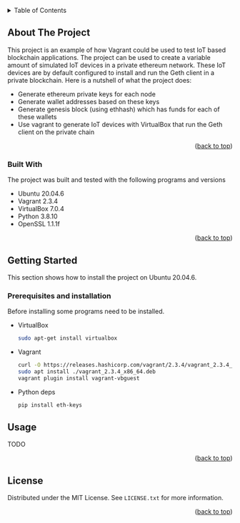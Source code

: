 <!-- Improved compatibility of back to top link: See: https://github.com/othneildrew/Best-README-Template/pull/73 -->
<a name="readme-top"></a>







<!-- TABLE OF CONTENTS -->
<details>
  <summary>Table of Contents</summary>
  <ol>
    <li>
      <a href="#about-the-project">About The Project</a>
      <ul>
        <li><a href="#built-with">Built With</a></li>
      </ul>
    </li>
    <li>
      <a href="#getting-started">Getting Started</a>
      <ul>
        <li><a href="#prerequisites">Prerequisites</a></li>
      </ul>
    </li>
    <li><a href="#usage">Usage</a></li>
    <li><a href="#contributing">Contributing</a></li>
    <li><a href="#license">License</a></li>
  </ol>
</details>



<!-- ABOUT THE PROJECT -->
## About The Project
This project is an example of how Vagrant could be used to test IoT based blockchain applications. The project can be used to create a variable amount of simulated IoT devices in a private ethereum network. These IoT devices are by default configured to install and run the Geth client in a private blockchain.
Here is a nutshell of what the project does:
* Generate ethereum private keys for each node
* Generate wallet addresses based on these keys
* Generate genesis block (using ethhash) which has funds for each of these wallets
* Use vagrant to generate IoT devices with VirtualBox that run the Geth  client on the private chain



<p align="right">(<a href="#readme-top">back to top</a>)</p>



### Built With

The project was built and tested with the following programs and versions

* Ubuntu 20.04.6
* Vagrant 2.3.4
* VirtualBox 7.0.4
* Python 3.8.10
* OpenSSL 1.1.1f

<p align="right">(<a href="#readme-top">back to top</a>)</p>



<!-- GETTING STARTED -->
## Getting Started

This section shows how to install the project on Ubuntu 20.04.6.

### Prerequisites and installation
Before installing some programs need to be installed.

* VirtualBox
  ```sh
  sudo apt-get install virtualbox
  ```
* Vagrant
  ```sh
  curl -O https://releases.hashicorp.com/vagrant/2.3.4/vagrant_2.3.4_x86_64.deb
  sudo apt install ./vagrant_2.3.4_x86_64.deb
  vagrant plugin install vagrant-vbguest
  ```
* Python deps
  ```sh
  pip install eth-keys
  ```

<!-- USAGE EXAMPLES -->
## Usage

TODO

<p align="right">(<a href="#readme-top">back to top</a>)</p>






<!-- LICENSE -->
## License

Distributed under the MIT License. See `LICENSE.txt` for more information.

<p align="right">(<a href="#readme-top">back to top</a>)</p>



